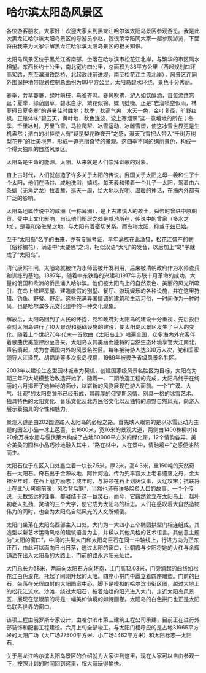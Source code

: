 # 哈尔滨太阳岛风景区  
各位游客朋友，大家好！欢迎大家来到黑龙江哈尔滨太阳岛景区参观游览。我是此次黑龙江哈尔滨太阳岛景区的导游员小赵，我很荣幸陪同大家一起参观游览，下面将由我来为大家讲解黑龙江哈尔滨太阳岛景区的相关知识。  

太阳岛风景区位于黑龙江省南部，坐落在哈尔滨市松花江北岸，与繁华的市区隔水相望。东西长约十公里，南北宽约四公里，总面积为38平方公里（西起规划四环高架路，东至滨洲铁路桥，北起改线前进堤，南至松花江主流北岸），风景区连同外围保护地带规划控制总面积为88平方公里。太阳岛碧水环绕，景色十分秀丽。  

春季，芳草萋萋，绿叶萌枝，鸟雀齐鸣。春风吹拂，游人如饮醇酒，每每流连忘返；夏季，绿荫幽草，碧水白沙，繁花似锦，蝶飞蛙噪。正是“岩溜喷空似雨，林萝碍日夏多寒”的避暑佳时胜地；秋季，秋高气爽，水天一色，金叶复径，旷野红枫。正是体味“碧云天，黄叶地，秋色连波，波上寒烟翠”这一意境地的所在；冬季，千里冰封，万里飞雪，马拉爬犁、冰雪运动、冰雕雪塑，使这冰雪世界更是生机盎然；洁白的树挂使人有“疑是梨花昨夜开”之感，漫天飞雪把人带入“千树万树梨花开”的壮美境界，形成一道亮丽奇特的景观。这四季不同的绚丽景色，构成一个得天独厚的自然风景区。  

太阳岛是生命的能源。太阳，从来就是人们崇拜讴歌的对象。  

自上古时代，人们就创造了许多关于太阳的传说。我国关于太阳之母—羲和生了十个太阳，他们在汤谷、咸地洗浴，嬉戏。每天羲和带着一个儿子—太阳，驾着由六条螭（无角之龙）拉着辇，巡天一周，给大地以光明、温暖的神话，在海内外都有广泛的影响。  

太阳岛地属传说中的咸洲（一称薄洲），是上古肃慎人的故土，舜帝时曾进中原朝贡。受中土文化影响，自认他们所居之处是咸池所在，传说中的曾泉（多水之地），是羲和浴驻辇之地，与太阳有着密切关系。而岛称太阳，抑或于兹已始。  

至于“太阳岛”名字的由来，亦有专家考证，早年满族在此渔猎，松花江盛产的鲂（俗称鳊花），满语中“太要思”之词，相似汉语“太阳”的发音，以后加上“岛”字就成了“太阳岛”。  

清代康熙年间，太阳岛就被作为水师营被开发利用，后来被清朝政府作为水师查兵和训练的基地。1897年，随着中东铁路的兴建和1917年苏联十月革命的成功，大量的俄国和欧洲的侨民涌入哈尔滨。他们被太阳岛上的自然景色、美丽的风光所吸引，在岛上修建房屋、建造度假的别墅、餐厅、游玩娱乐的各种设施，并在这里狩猎、钓鱼、野餐、野浴。这些充满异国情调的建筑和生活习俗，一时间作为一种时尚，也是哈尔滨多元文化组中的一种文化现象。  

解放后，太阳岛回到了人民的怀抱，党和政府对太阳岛的建设十分重视，先后投巨资对太阳岛进行了10大景观和基础设施的建设，使太阳岛风景区发生了巨大的变化。随着上个世纪70年代末一首歌曲《太阳岛上》唱遍全国，众多海内外宾客伴着歌曲优美旋律纷至沓来。太阳岛以其美丽而独特的自然生态环境享誉大江南北，声名鹊起，成为誉满国内外的风景名胜区。每年接待游人达300万人次，党和国家领导人江泽民、胡锦涛等多次来岛视察，1989年被授予省级风景名胜区。  

2003年以建设生态型园林城市为契机，创建国家级风景名胜区为目标，太阳岛为期三年的大规模整治改造开始了。随着一、二期改造工程的完成，太阳岛终于在绚丽的六月揭开了她神秘的面纱，以崭新的风姿展现在游人面前。一个“广漠、大气、壮观”的太阳岛雏形已经形成，其醇厚的俄罗斯风情、别具一格的冰雪艺术、独具特色的太阳文化、音乐文化及北方民俗文化以及独特的原野自然风光，向游人展示着独具的个性和魅力。  

景观大道是由202国道踏入太阳岛的必经之路。首先映入眼帘的是以冰雪运动为主题的园艺小品—冰上芭蕾。长1600米，宽16米的景观大道，两侧由1400株柳树和20余万株水腊与偃伏莱木构成了占地60000平方米的绿化带，12个情韵各异、美仑美奂的园林小品巧妙地融入其中，“路在林中，人在景中，情融境中”之感便油然而生。  

太阳石位于东区入口处矗立着一块长7.5米，厚2米，高4.3米，重150吨的天然奇石—太阳石。奇石出于金源故地，阿什河边。传为兜率宫太上老君遗落之丹，金太祖少年时，在石上磨刀励志；成年时，与将领在石上划灰议事，灭辽攻宋；抗联将士在此“火烤胸前暖，风吹背后寒”，当然也还有许多脍炙人口的故事。一个个传说，无数悠远的往事，都凝结于这一巨灵石。而今，它巍然耸立在太阳岛上，赵朴初老人虬劲、灵动的三个大字，使它成为太阳岛的标志。人们在感叹着大自然造物伟力的同时，也会为太阳岛自然风光的人文所倾倒。  

太阳门坐落在太阳岛西部主入口处。大门为一大四小五个椭圆拱型门相连组成，其造型以新艺术运动风格的建筑语言为主，并糅以其他风格的艺术语言。其创意主题为“太阳的窗口”，中间的拱型大门和太阳岛巨石在同一中轴线上，行进方向为正东正西，由此可以面向日出日落，透过太阳的窗口，让朝霞与夕阳将她的火红与余辉铺洒在出入太阳岛的大路上，门前的路永远阳光灿烂。  

大门总长为68米，两端向太阳石方向环抱，主门高12.03米，门旁涌起的曲线如松花江白色浪花，托起了刚刚升起的太阳。四座小拱门中矗立着四座雕塑。门前的巨石，坐落在光辉四射的太阳图案中心。脚下是模拟的哈尔滨市街区图，越过大地上的松花江流水、沙滩，绕过太阳石，披着灿烂的阳光进入大门，走近太阳岛风景区，展现在您眼前的将是一幅美如仙境的如诗画卷。太阳岛的白色拱门也正是太阳岛联系世界的窗口。  

该项工程由俄罗斯专家设计，由哈尔滨市第三建筑工程公司承建，目前正在进行外部装饰和配套工程建设。六月上旬全部竣工。与太阳门相呼应的是占地31965平方米的太阳广场（大广场27500平方米、小广场4462平方米）和太阳标志—太阳石。  

关于黑龙江哈尔滨太阳岛景区的介绍就为大家讲到这里，现在大家可以自由参观一下，按照计划的时间回到这里，祝大家玩得愉快。  
